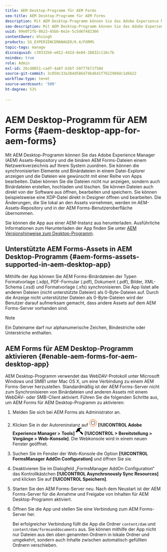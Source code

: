 ```yaml
---
title: AEM Desktop-Programm für AEM Forms
seo-title: AEM Desktop-Programm für AEM Forms
description: Mit AEM Desktop-Programm können Sie das Adobe Experience Manager (AEM) Assets-Repository und die binären AEM Forms-Dateien einem Netzwerkverzeichnis auf Ihrem System zuordnen. Erfahren Sie mehr über die in AEM Desktop-Programm unterstützten Assets und darüber, wie Sie AEM Forms für AEM Desktop-Programm aktivieren.
seo-description: Mit AEM Desktop-Programm können Sie das Adobe Experience Manager (AEM) Assets-Repository und die binären AEM Forms-Dateien einem Netzwerkverzeichnis auf Ihrem System zuordnen. Erfahren Sie mehr über die in AEM Desktop-Programm unterstützten Assets und darüber, wie Sie AEM Forms für AEM Desktop-Programm aktivieren.
uuid: 99e0f2fb-8623-45bb-8e2e-5c5d6f482366
contentOwner: khsingh
products: SG_EXPERIENCEMANAGER/6.4/FORMS
topic-tags: manage
discoiquuid: c30332b6-e012-442d-8e84-28832c116c7b
noindex: true
role: Admin
exl-id: 26cd0851-cadf-4a8f-b3bf-59f77671f584
source-git-commit: 3c050c33a384d586d74bd641f7622989dc1d6b22
workflow-type: tm+mt
source-wordcount: '509'
ht-degree: 52%

---
```


# AEM Desktop-Programm für AEM Forms {#aem-desktop-app-for-aem-forms}

Mit AEM Desktop-Programm können Sie das Adobe Experience Manager (AEM) Assets-Repository und die binären AEM Forms-Dateien einem Netzwerkverzeichnis auf Ihrem System zuordnen. Sie können die synchronisierten Elemente und Binärdateien in einem Datei-Explorer anzeigen und die Dateien wie gewünscht mit einer Reihe von Apps bearbeiten. Dabei können Sie die Dateien nicht nur anzeigen, sondern auch Binärdateien erstellen, hochladen und löschen. Sie können Dateien auch direkt von der Software aus öffnen, bearbeiten und speichern. Sie können beispielsweise eine XDP-Datei direkt in Designer öffnen und bearbeiten. Die Änderungen, die Sie lokal an den Assets vornehmen, werden im AEM-Assets-Repository und in der AEM Forms-Benutzeroberfläche übernommen.

Sie können die App aus einer AEM-Instanz aus herunterladen. Ausführliche Informationen zum Herunterladen der App finden Sie unter [AEM Versionshinweise zum Desktop-Programm](https://helpx.adobe.com/experience-manager/desktop-app/release-notes.html).

## Unterstützte AEM Forms-Assets in AEM Desktop-Programm {#aem-forms-assets-supported-in-aem-desktop-app}

Mithilfe der App können Sie AEM Forms-Binärdateien der Typen Formatvorlage (.xdp), PDF-Formular (.pdf), Dokument (.pdf), Bilder, XML-Schema (.xsd) und Formatvorlage (.xfs) synchronisieren. Die App listet alle anderen Dateien (nicht unterstützte Dateien) als 0-Byte-Dateien auf. Durch die Anzeige nicht unterstützter Dateien als 0-Byte-Dateien wird der Benutzer darauf aufmerksam gemacht, dass andere Assets auf dem AEM Forms-Server vorhanden sind.

>[!NOTE]
>
>Ein Dateiname darf nur alphanumerische Zeichen, Bindestriche oder Unterstriche enthalten.

## AEM Forms für AEM Desktop-Programm aktivieren {#enable-aem-forms-for-aem-desktop-app}

AEM Desktop-Programm verwendet das WebDAV-Protokoll unter Microsoft Windows und SMB1 unter Mac OS X, um eine Verbindung zu einem AEM Forms-Server herzustellen. Standardmäßig ist der AEM Forms-Server nicht zum Synchronisieren von Binärdateien und anderen Assets mit einem WebDAV- oder SMB-Client aktiviert. Führen Sie die folgenden Schritte aus, um AEM Forms für AEM Desktop-Programm zu aktivieren:

1. Melden Sie sich bei AEM Forms als Administrator an.
1. Klicken Sie in der Autoreninstanz auf ![adobeexperiencemanager](assets/adobeexperiencemanager.png) **[!UICONTROL Adobe Experience Manager > Tools]** ![Hammer](assets/hammer.png) **[!UICONTROL > Bereitstellung > Vorgänge > Web-Konsole]**. Die Webkonsole wird in einem neuen Fenster geöffnet.
1. Suchen Sie im Fenster der Web-Konsole die Option **[!UICONTROL FormsManager AddOn Configuration]** und öffnen Sie sie.
1. Deaktivieren Sie im Dialogfeld „FormsManager AddOn Configuration“ das Kontrollkästchen **[!UICONTROL Asynchronously Sync Resources]** und klicken Sie auf **[!UICONTROL Speichern]**.
1. Starten Sie den AEM Forms-Server neu. Nach dem Neustart ist der AEM Forms-Server für die Annahme und Freigabe von Inhalten für AEM Desktop-Programm aktiviert.
1. Öffnen Sie die App und stellen Sie eine Verbindung zum AEM Forms-Server her.

   Bei erfolgreicher Verbindung füllt die App die Ordner `content/dam` und `content/dam/formsanddocuments` aus. Sie können mithilfe der App nicht nur Dateien aus den oben genannten Ordnern in lokale Ordner und umgekehrt, sondern auch Inhalte zwischen automatisch gefüllten Ordnern verschieben.
